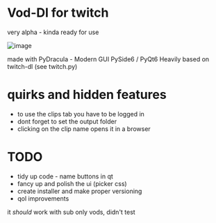 # Vod-Dl for twitch

very alpha - kinda ready for use

![image](https://github.com/Dschogo/vod-dl/assets/36862419/81a90ab5-e58b-45a2-84a5-3272fd42ade9)


made with PyDracula - Modern GUI PySide6 / PyQt6
Heavily based on twitch-dl (see twitch.py)

# quirks and hidden features
- to use the clips tab you have to be logged in
- dont forget to set the output folder
- clicking on the clip name opens it in a browser


# TODO
- tidy up code - name buttons in qt
- fancy up and polish the ui (picker css)
- create installer and make proper versioning
- qol improvements

it *should* work with sub only vods, didn't test 
